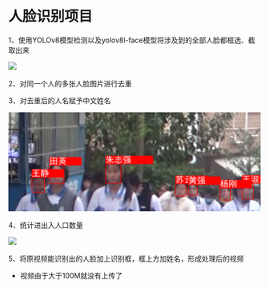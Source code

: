 # 人脸识别项目

1、使用YOLOv8模型检测以及yolov8l-face模型将涉及到的全部人脸都框选、截取出来

![](img/31.png)

2、对同一个人的多张人脸图片进行去重

3、对去重后的人名赋予中文姓名

![](img/35.png)

4、统计进出入人口数量

![](img/36.png)

5、将原视频能识别出的人脸加上识别框，框上方加姓名，形成处理后的视频

* 视频由于大于100M就没有上传了